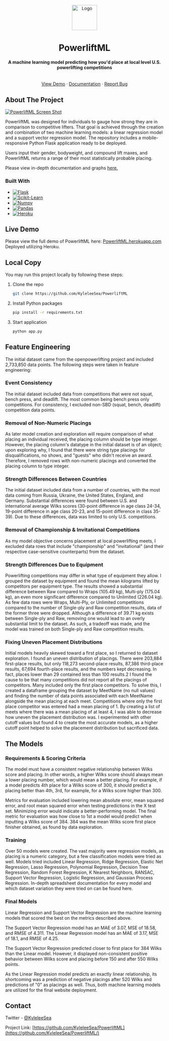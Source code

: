 <!-- PROJECT LOGO -->
<br />
<div align="center">
  <a href="https://github.com/KyleleeSea/PowerliftML">
    <img src="https://i.imgur.com/kVQck0q.png" alt="Logo" width="80" height="80">
  </a>

<h1 align="center">PowerliftML</h1>

  <p align="center">
    <h4>
      A machine learning model predicting how you'd place at local level U.S. powerlifting competitions
    </h4>
    <br />
    <a href="https://powerliftml.herokuapp.com/">View Demo</a>
    ·
    <a href="https://powerliftml.herokuapp.com/documentation/">Documentation</a>
    ·
    <a href="https://github.com/KyleleeSea/Seraphina/issues">Report Bug</a>
  </p>
</div>

<!-- ABOUT THE PROJECT -->
## About The Project

[![PowerliftML Screen Shot][product-screenshot]](https://powerliftml.herokuapp.com/)

PowerliftML was designed for individuals to gauge how strong they are in comparison to competitive lifters. That goal is achieved through the creation and combination of two machine learning models: a linear regression model and a support vector regression model. The repository includes a mobile-responsive Python Flask application ready to be deployed.

Users input their gender, bodyweight, and compound lift maxes, and PowerliftML returns a range of their most statistically probable placing. 

Please view in-depth documentation and graphs <a href="https://powerliftml.herokuapp.com/documentation" target="_blank"> here.</a>

### Built With

* [![Flask][flask.com]][flask-url]
* [![Scikit-Learn][scikitlearn.org]][scikitlearn-url]
* [![Numpy][numpy.org]][numpy-url]
* [![Pandas][pandas.org]][pandas-url]
* [![Heroku][heroku.com]][heroku-url]

## Live Demo

Please view the full demo of PowerliftML here: <a href="https://powerliftml.herokuapp.com/">PowerliftML.herokuapp.com</a>
Deployed utilizing Heroku. 

## Local Copy
You may run this project locally by following these steps:

1. Clone the repo
   ```sh
   git clone https://github.com/KyleleeSea/PowerliftML
   ```
2. Install Python packages
   ```sh
   pip install -r requirements.txt
   ```
3. Start application
   ```sh
   python app.py
   ```
   
## Feature Engineering  
The initial dataset came from the openpowerlifting project and included 2,733,850 data points. The following steps were taken in feature engineering:

### Event Consistency
The initial dataset included data from competitions that were not squat, bench press, and deadlift. The most common being bench press only competitions. For consistency, I excluded non-SBD (squat, bench, deadlift) competition data points.

### Removal of Non-Numeric Placings
As later model creation and exploration will require comparison of what placing an individual received, the placing column should be type integer. However, the placing column's datatype in the initial dataset is of an object; upon exploring why, I found that there were string type placings for disqualifications, no shows, and "guests" who didn't receive an award. Therefore, I removed rows with non-numeric placings and converted the placing column to type integer.

### Strength Differences Between Countries
The initial dataset included data from a number of countries, with the most data coming from Russia, Ukraine, the United States, England, and Germany. Substantial differences were found between U.S. and international average Wilks scores (30-point difference in age class 24-34, 19-point difference in age class 20-23, and 15-point difference in class 35-39). Due to these differences, data was limited to only U.S. competitions.

### Removal of Championship & Invitational Competitions
As my model objective concerns placement at local powerlifting meets, I excluded data rows that include "championship" and "invitational" (and their respective case-sensitive counterparts) from the dataset. 

### Strength Differences Due to Equipment
Powerlifting competitions may differ in what type of equipment they allow. I grouped the dataset by equipment and found the mean kilograms lifted by competitors per equipment type. The results showed a substantial difference between Raw compared to Wraps (105.49 kg), Multi-ply (175.04 kg), an even more significant difference compared to Unlimited (226.04 kg). As few data rows were Wraps, Multi-Ply, or Unlimited competitions compared to the number of Single-ply and Raw competition results, data of the former three were dropped. Although a difference of 39.71 kg exists between Single-ply and Raw, removing one would lead to an overly substantial limit to the dataset. As such, a tradeoff was made, and the model was trained on both Single-ply and Raw competition results.

### Fixing Uneven Placement Distributions
Initial models heavily skewed toward a first place, so I returned to dataset exploration. I found an uneven distribution of placings. There were 203,884 first-place results, but only 118,273 second-place results, 87,386 third-place results, 67,694 fourth-place results, and the numbers kept decreasing. In fact, places lower than 29 contained less than 100 results.2 I found the cause to be that many competitions did not report all the placings of competitors. Many included only the first place competitors. To solve this, I created a dataframe grouping the dataset by MeetName (no null values) and finding the number of data points associated with each MeetName alongside the mean placing at each meet. Competitions where only the first place competitor was entered had a mean placing of 1. By creating a list of meets where there was a mean placing of at least 4, I was able to decrease how uneven the placement distribution was. I experimented with other cutoff values but found 4 to create the most accurate models, as a higher cutoff point helped to solve the placement distribution but sacrificed data.

## The Models
### Requirements & Scoring Criteria
The model must have a consistent negative relationship between Wilks score and placing. In other words, a higher Wilks score should always mean a lower placing number, which would mean a better placing. For example, if a model predicts 4th place for a Wilks score of 300, it should predict a placing better than 4th, 3rd, for example, for a Wilks score higher than 300. 

Metrics for evaluation included lowering mean absolute error, mean squared error, and root mean squared error when testing predictions in the X test set. Minimizing error would indicate a better-performing model. The final metric for evaluation was how close to 1st a model would predict when inputting a Wilks score of 384. 384 was the mean Wilks score first place finisher obtained, as found by data exploration.

### Training 
Over 50 models were created. The vast majority were regression models, as placing is a numeric category, but a few classification models were tried as well. Models tried included Linear Regression, Ridge Regression, Elastic Net Regression, Lasso Regression, Polynomial Regression, Decision Tree Regression, Random Forest Regression, K Nearest Neighbors, RANSAC, Support Vector Regression, Logistic Regression, and Gaussian Process Regression. In-depth spreadsheet documentation for every model and which dataset variation they were tried on can be found here. 

### Final Models 
Linear Regression and Support Vector Regression are the machine learning models that scored the best on the metrics described above. 

The Support Vector Regression model has an MAE of 3.07, MSE of 18.58, and RMSE of 4.311. The Linear Regression model has an MAE of 3.17, MSE of 18.1, and RMSE of 4.25. 

The Support Vector Regression predicted closer to first place for 384 Wilks than the Linear model. However, it displayed non-consistent positive behavior between Wilks score and placing before 150 and after 550 Wilks points. 

As the Linear Regression model predicts an exactly linear relationship, its shortcoming was a prediction of negative placings after 520 Wilks and predictions of "0" as placings as well. Thus, both machine learning models are utilized for the final website deployment.


<!-- CONTACT -->
## Contact

Twitter - [@KyleleeSea](https://twitter.com/KyleleeSea)

Project Link: [https://github.com/KyleleeSea/PowerliftML](https://github.com/KyleleeSea/PowerliftML/)

<!-- MARKDOWN LINKS & IMAGES -->
[product-screenshot]: https://i.imgur.com/lTp5EMK.png
[flask.com]: https://img.shields.io/badge/flask-000000?style=for-the-badge&logo=flask&logoColor=ffffff
[flask-url]: https://flask.palletsprojects.com/en/2.2.x/
[scikitlearn.org]: https://img.shields.io/badge/Scikit_learn-3499CD?style=for-the-badge&logo=scikitlearn&logoColor=F89939
[scikitlearn-url]: https://scikit-learn.org/
[numpy.org]: https://img.shields.io/badge/Numpy-013243?style=for-the-badge&logo=numpy&logoColor=4DABCF
[numpy-url]: https://numpy.org/
[pandas.org]: https://img.shields.io/badge/Pandas-130654?style=for-the-badge&logo=pandas&logoColor=fffff
[pandas-url]: https://pandas.pydata.org/
[heroku.com]: https://img.shields.io/badge/heroku-000000?style=for-the-badge&logo=heroku&logoColor=79589F
[heroku-url]: https://www.heroku.com/
